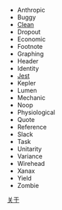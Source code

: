 * Anthropic
* Buggy
* [Clean](./posts/clean.md)
* Dropout
* Economic
* Footnote
* Graphing
* Header
* Identity
* [Jest](./posts/jest.md)
* Kepler
* Lumen
* Mechanic
* Noop
* Physiological
* Quote
* Reference
* Slack
* Task
* Unitarity
* Variance
* Wirehead
* Xanax
* Yield
* Zombie

[关于](./about.md)

